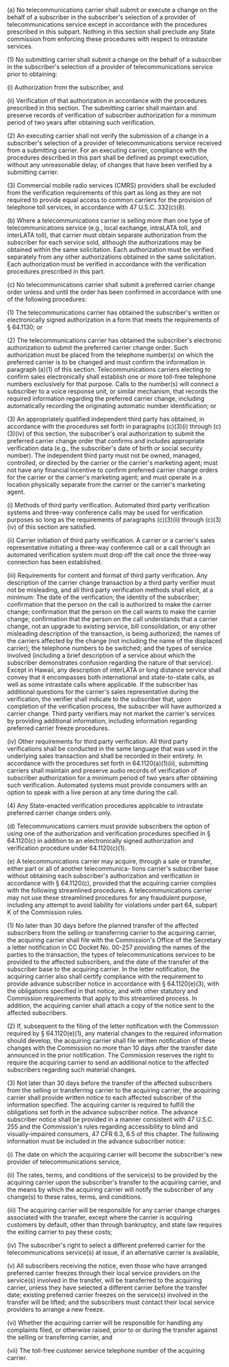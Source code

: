 (a) No telecommunications carrier shall submit or execute a change on the behalf of a subscriber in the subscriber's selection of a provider of telecommunications service except in accordance with the procedures prescribed in this subpart. Nothing in this section shall preclude any State commission from enforcing these procedures with respect to intrastate services.

(1) No submitting carrier shall submit a change on the behalf of a subscriber in the subscriber's selection of a provider of telecommunications service prior to obtaining:

(i) Authorization from the subscriber, and

(ii) Verification of that authorization in accordance with the procedures prescribed in this section. The submitting carrier shall maintain and preserve records of verification of subscriber authorization for a minimum period of two years after obtaining such verification.

(2) An executing carrier shall not verify the submission of a change in a subscriber's selection of a provider of telecommunications service received from a submitting carrier. For an executing carrier, compliance with the procedures described in this part shall be defined as prompt execution, without any unreasonable delay, of changes that have been verified by a submitting carrier.

(3) Commercial mobile radio services (CMRS) providers shall be excluded from the verification requirements of this part as long as they are not required to provide equal access to common carriers for the provision of telephone toll services, in accordance with 47 U.S.C. 332(c)(8).

(b) Where a telecommunications carrier is selling more than one type of telecommunications service (e.g., local exchange, intraLATA toll, and interLATA toll), that carrier must obtain separate authorization from the subscriber for each service sold, although the authorizations may be obtained within the same solicitation. Each authorization must be verified separately from any other authorizations obtained in the same solicitation. Each authorization must be verified in accordance with the verification procedures prescribed in this part.

(c) No telecommunications carrier shall submit a preferred carrier change order unless and until the order has been confirmed in accordance with one of the following procedures:

(1) The telecommunications carrier has obtained the subscriber's written or electronically signed authorization in a form that meets the requirements of § 64.1130; or

(2) The telecommunications carrier has obtained the subscriber's electronic authorization to submit the preferred carrier change order. Such authorization must be placed from the telephone number(s) on which the preferred carrier is to be changed and must confirm the information in paragraph (a)(1) of this section. Telecommunications carriers electing to confirm sales electronically shall establish one or more toll-free telephone numbers exclusively for that purpose. Calls to the number(s) will connect a subscriber to a voice response unit, or similar mechanism, that records the required information regarding the preferred carrier change, including automatically recording the originating automatic number identification; or

(3) An appropriately qualified independent third party has obtained, in accordance with the procedures set forth in paragraphs (c)(3)(i) through (c)(3)(iv) of this section, the subscriber's oral authorization to submit the preferred carrier change order that confirms and includes appropriate verification data (e.g., the subscriber's date of birth or social security number). The independent third party must not be owned, managed, controlled, or directed by the carrier or the carrier's marketing agent; must not have any financial incentive to confirm preferred carrier change orders for the carrier or the carrier's marketing agent; and must operate in a location physically separate from the carrier or the carrier's marketing agent.

(i) Methods of third party verification. Automated third party verification systems and three-way conference calls may be used for verification purposes so long as the requirements of paragraphs (c)(3)(ii) through (c)(3)(iv) of this section are satisfied.

(ii) Carrier initiation of third party verification. A carrier or a carrier's sales representative initiating a three-way conference call or a call through an automated verification system must drop off the call once the three-way connection has been established.

(iii) Requirements for content and format of third party verification. Any description of the carrier change transaction by a third party verifier must not be misleading, and all third party verification methods shall elicit, at a minimum: The date of the verification; the identity of the subscriber; confirmation that the person on the call is authorized to make the carrier change; confirmation that the person on the call wants to make the carrier change; confirmation that the person on the call understands that a carrier change, not an upgrade to existing service, bill consolidation, or any other misleading description of the transaction, is being authorized; the names of the carriers affected by the change (not including the name of the displaced carrier); the telephone numbers to be switched; and the types of service involved (including a brief description of a service about which the subscriber demonstrates confusion regarding the nature of that service). Except in Hawaii, any description of interLATA or long distance service shall convey that it encompasses both international and state-to-state calls, as well as some intrastate calls where applicable. If the subscriber has additional questions for the carrier's sales representative during the verification, the verifier shall indicate to the subscriber that, upon completion of the verification process, the subscriber will have authorized a carrier change. Third party verifiers may not market the carrier's services by providing additional information, including information regarding preferred carrier freeze procedures.

(iv) Other requirements for third party verification. All third party verifications shall be conducted in the same language that was used in the underlying sales transaction and shall be recorded in their entirety. In accordance with the procedures set forth in 64.1120(a)(1)(ii), submitting carriers shall maintain and preserve audio records of verification of subscriber authorization for a minimum period of two years after obtaining such verification. Automated systems must provide consumers with an option to speak with a live person at any time during the call.

(4) Any State-enacted verification procedures applicable to intrastate preferred carrier change orders only.

(d) Telecommunications carriers must provide subscribers the option of using one of the authorization and verification procedures specified in § 64.1120(c) in addition to an electronically signed authorization and verification procedure under 64.1120(c)(1).

(e) A telecommunications carrier may acquire, through a sale or transfer, either part or all of another telecommunica- tions carrier's subscriber base without obtaining each subscriber's authorization and verification in accordance with § 64.1120(c), provided that the acquiring carrier complies with the following streamlined procedures. A telecommunications carrier may not use these streamlined procedures for any fraudulent purpose, including any attempt to avoid liability for violations under part 64, subpart K of the Commission rules.

(1) No later than 30 days before the planned transfer of the affected subscribers from the selling or transferring carrier to the acquiring carrier, the acquiring carrier shall file with the Commission's Office of the Secretary a letter notification in CC Docket No. 00-257 providing the names of the parties to the transaction, the types of telecommunications services to be provided to the affected subscribers, and the date of the transfer of the subscriber base to the acquiring carrier. In the letter notification, the acquiring carrier also shall certify compliance with the requirement to provide advance subscriber notice in accordance with § 64.1120(e)(3), with the obligations specified in that notice, and with other statutory and Commission requirements that apply to this streamlined process. In addition, the acquiring carrier shall attach a copy of the notice sent to the affected subscribers.

(2) If, subsequent to the filing of the letter notification with the Commission required by § 64.1120(e)(1), any material changes to the required information should develop, the acquiring carrier shall file written notification of these changes with the Commission no more than 10 days after the transfer date announced in the prior notification. The Commission reserves the right to require the acquiring carrier to send an additional notice to the affected subscribers regarding such material changes.

(3) Not later than 30 days before the transfer of the affected subscribers from the selling or transferring carrier to the acquiring carrier, the acquiring carrier shall provide written notice to each affected subscriber of the information specified. The acquiring carrier is required to fulfill the obligations set forth in the advance subscriber notice. The advance subscriber notice shall be provided in a manner consistent with 47 U.S.C. 255 and the Commission's rules regarding accessibility to blind and visually-impaired consumers, 47 CFR 6.3, 6.5 of this chapter. The following information must be included in the advance subscriber notice:

(i) The date on which the acquiring carrier will become the subscriber's new provider of telecommunications service,

(ii) The rates, terms, and conditions of the service(s) to be provided by the acquiring carrier upon the subscriber's transfer to the acquiring carrier, and the means by which the acquiring carrier will notify the subscriber of any change(s) to these rates, terms, and conditions.

(iii) The acquiring carrier will be responsible for any carrier change charges associated with the transfer, except where the carrier is acquiring customers by default, other than through bankruptcy, and state law requires the exiting carrier to pay these costs;

(iv) The subscriber's right to select a different preferred carrier for the telecommunications service(s) at issue, if an alternative carrier is available,

(v) All subscribers receiving the notice, even those who have arranged preferred carrier freezes through their local service providers on the service(s) involved in the transfer, will be transferred to the acquiring carrier, unless they have selected a different carrier before the transfer date; existing preferred carrier freezes on the service(s) involved in the transfer will be lifted; and the subscribers must contact their local service providers to arrange a new freeze.

(vi) Whether the acquiring carrier will be responsible for handling any complaints filed, or otherwise raised, prior to or during the transfer against the selling or transferring carrier, and

(vii) The toll-free customer service telephone number of the acquiring carrier.

